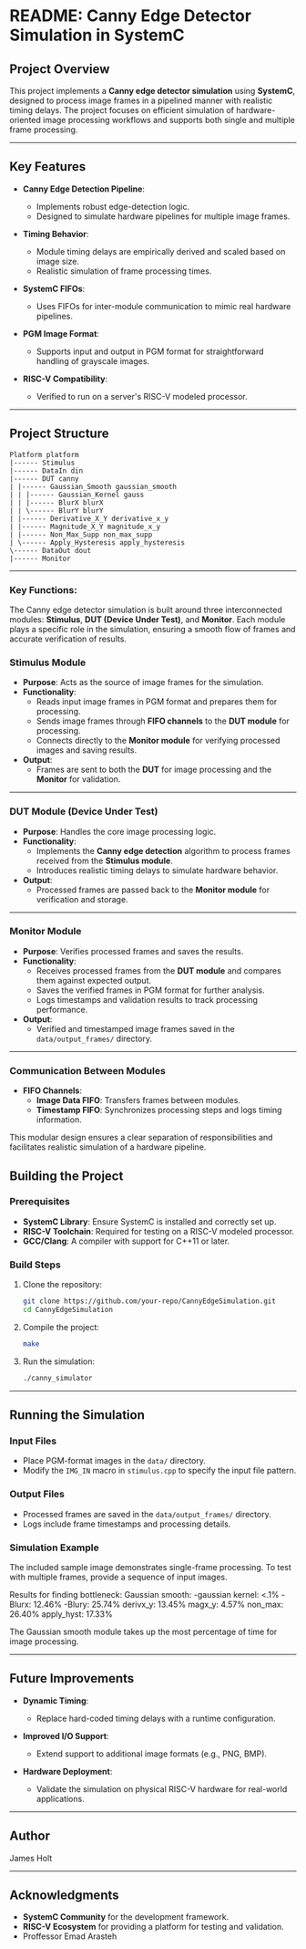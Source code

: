 # README: Canny Edge Detector Simulation in SystemC

## Project Overview

This project implements a **Canny edge detector simulation** using **SystemC**, designed to process image frames in a pipelined manner with realistic timing delays. The project focuses on efficient simulation of hardware-oriented image processing workflows and supports both single and multiple frame processing.


---

## Key Features

- **Canny Edge Detection Pipeline**:
  - Implements robust edge-detection logic.
  - Designed to simulate hardware pipelines for multiple image frames.

- **Timing Behavior**:
  - Module timing delays are empirically derived and scaled based on image size.
  - Realistic simulation of frame processing times.

- **SystemC FIFOs**:
  - Uses FIFOs for inter-module communication to mimic real hardware pipelines.

- **PGM Image Format**:
  - Supports input and output in PGM format for straightforward handling of grayscale images.

- **RISC-V Compatibility**:
  - Verified to run on a server's RISC-V modeled processor.

---

## Project Structure

```
Platform platform
|------ Stimulus
|------ DataIn din
|------ DUT canny
| |------ Gaussian_Smooth gaussian_smooth
| | |------ Gaussian_Kernel gauss
| | |------ BlurX blurX
| | \------ BlurY blurY
| |------ Derivative_X_Y derivative_x_y
| |------ Magnitude_X_Y magnitude_x_y
| |------ Non_Max_Supp non_max_supp
| \------ Apply_Hysteresis apply_hysteresis
\------ DataOut dout
|------ Monitor

```

---


### Key Functions:

The Canny edge detector simulation is built around three interconnected modules: **Stimulus**, **DUT (Device Under Test)**, and **Monitor**. Each module plays a specific role in the simulation, ensuring a smooth flow of frames and accurate verification of results.

### Stimulus Module

- **Purpose**: Acts as the source of image frames for the simulation.
- **Functionality**:
  - Reads input image frames in PGM format and prepares them for processing.
  - Sends image frames through **FIFO channels** to the **DUT module** for processing.
  - Connects directly to the **Monitor module** for verifying processed images and saving results.
- **Output**:
  - Frames are sent to both the **DUT** for image processing and the **Monitor** for validation.

---

### DUT Module (Device Under Test)

- **Purpose**: Handles the core image processing logic.
- **Functionality**:
  - Implements the **Canny edge detection** algorithm to process frames received from the **Stimulus module**.
  - Introduces realistic timing delays to simulate hardware behavior.
- **Output**:
  - Processed frames are passed back to the **Monitor module** for verification and storage.

---

### Monitor Module

- **Purpose**: Verifies processed frames and saves the results.
- **Functionality**:
  - Receives processed frames from the **DUT module** and compares them against expected output.
  - Saves the verified frames in PGM format for further analysis.
  - Logs timestamps and validation results to track processing performance.
- **Output**:
  - Verified and timestamped image frames saved in the `data/output_frames/` directory.

---

### Communication Between Modules

- **FIFO Channels**:
  - **Image Data FIFO**: Transfers frames between modules.
  - **Timestamp FIFO**: Synchronizes processing steps and logs timing information.

This modular design ensures a clear separation of responsibilities and facilitates realistic simulation of a hardware pipeline.


## Building the Project

### Prerequisites

- **SystemC Library**: Ensure SystemC is installed and correctly set up.
- **RISC-V Toolchain**: Required for testing on a RISC-V modeled processor.
- **GCC/Clang**: A compiler with support for C++11 or later.

### Build Steps

1. Clone the repository:
   ```bash
   git clone https://github.com/your-repo/CannyEdgeSimulation.git
   cd CannyEdgeSimulation
   ```

2. Compile the project:
   ```bash
   make
   ```

3. Run the simulation:
   ```bash
   ./canny_simulator
   ```

---

## Running the Simulation

### Input Files

- Place PGM-format images in the `data/` directory.
- Modify the `IMG_IN` macro in `stimulus.cpp` to specify the input file pattern.

### Output Files

- Processed frames are saved in the `data/output_frames/` directory.
- Logs include frame timestamps and processing details.

### Simulation Example

The included sample image demonstrates single-frame processing. To test with multiple frames, provide a sequence of input images.

Results for finding bottleneck:
Gaussian smooth:
        -gaussian kernel: <.1%
        -Blurx: 12.46%
        -Blury: 25.74%
derivx_y: 13.45%
magx_y: 4.57%
non_max: 26.40%
apply_hyst: 17.33%

The Gaussian smooth module takes up the most percentage of time for image processing.

---

## Future Improvements

- **Dynamic Timing**:
  - Replace hard-coded timing delays with a runtime configuration.

- **Improved I/O Support**:
  - Extend support to additional image formats (e.g., PNG, BMP).

- **Hardware Deployment**:
  - Validate the simulation on physical RISC-V hardware for real-world applications.

---

## Author

James Holt

---


## Acknowledgments

- **SystemC Community** for the development framework.
- **RISC-V Ecosystem** for providing a platform for testing and validation.
- Proffessor Emad Arasteh
